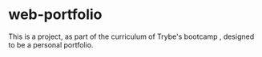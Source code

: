 # web-portfolio
This is a project, as part of the curriculum of Trybe's bootcamp , designed to be a personal portfolio.
